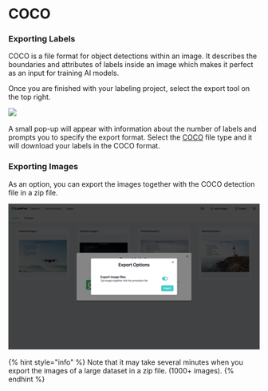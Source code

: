 # COCO

### Exporting Labels

COCO is a file format for object detections within an image. It describes the boundaries and attributes of labels inside an image which makes it perfect as an input for training AI models.

Once you are finished with your labeling project, select the export tool on the top right.

![](https://lh3.googleusercontent.com/3K_EKiUpd9e5fYxeGI078TwYKKu8QkWgj1we1kjTZLYofRfGeP-vQl7nyBdVfivbw_tL6hmFsFdc84MKDjN3s8wT2enHFHUqvZ9U1mdRQarK5qMhH9Bj9y-X_qdS4gJapFcb0zmv)

A small pop-up will appear with information about the number of labels and prompts you to specify the export format. Select the [COCO](https://cocodataset.org/#home) file type and it will download your labels in the COCO format.

### Exporting Images 

As an option, you can export the images together with the COCO detection file in a zip file.

![](../.gitbook/assets/image%20%281%29.png)

{% hint style="info" %}
Note that it may take several minutes when you export the images of a large dataset in a zip file. \(1000+ images\).
{% endhint %}



